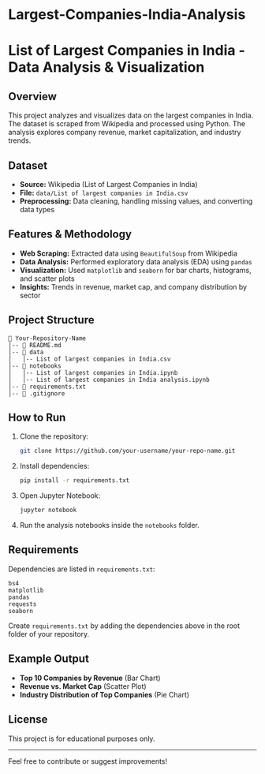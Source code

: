 # Largest-Companies-India-Analysis
# List of Largest Companies in India - Data Analysis & Visualization

## Overview
This project analyzes and visualizes data on the largest companies in India. The dataset is scraped from Wikipedia and processed using Python. The analysis explores company revenue, market capitalization, and industry trends.

## Dataset
- **Source:** Wikipedia (List of Largest Companies in India)
- **File:** `data/List of largest companies in India.csv`
- **Preprocessing:** Data cleaning, handling missing values, and converting data types

## Features & Methodology
- **Web Scraping:** Extracted data using `BeautifulSoup` from Wikipedia
- **Data Analysis:** Performed exploratory data analysis (EDA) using `pandas`
- **Visualization:** Used `matplotlib` and `seaborn` for bar charts, histograms, and scatter plots
- **Insights:** Trends in revenue, market cap, and company distribution by sector

## Project Structure
```
📂 Your-Repository-Name
│-- 📜 README.md
│-- 📂 data
│   │-- List of largest companies in India.csv
│-- 📂 notebooks
│   │-- List of largest companies in India.ipynb
│   │-- List of largest companies in India analysis.ipynb
│-- 📜 requirements.txt
│-- 📜 .gitignore
```

## How to Run
1. Clone the repository:
   ```sh
   git clone https://github.com/your-username/your-repo-name.git
   ```
2. Install dependencies:
   ```sh
   pip install -r requirements.txt
   ```
3. Open Jupyter Notebook:
   ```sh
   jupyter notebook
   ```
4. Run the analysis notebooks inside the `notebooks` folder.

## Requirements
Dependencies are listed in `requirements.txt`:
```
bs4
matplotlib
pandas
requests
seaborn
```
Create `requirements.txt` by adding the dependencies above in the root folder of your repository.

## Example Output
- **Top 10 Companies by Revenue** (Bar Chart)
- **Revenue vs. Market Cap** (Scatter Plot)
- **Industry Distribution of Top Companies** (Pie Chart)

## License
This project is for educational purposes only.

---
Feel free to contribute or suggest improvements!
